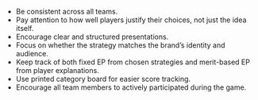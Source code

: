 - Be consistent across all teams.
- Pay attention to how well players justify their choices, not just the idea itself.
- Encourage clear and structured presentations.
- Focus on whether the strategy matches the brand’s identity and audience.
- Keep track of both fixed EP from chosen strategies and merit-based EP from player explanations.
- Use printed category board for easier score tracking.
- Encourage all team members to actively participated during the game.